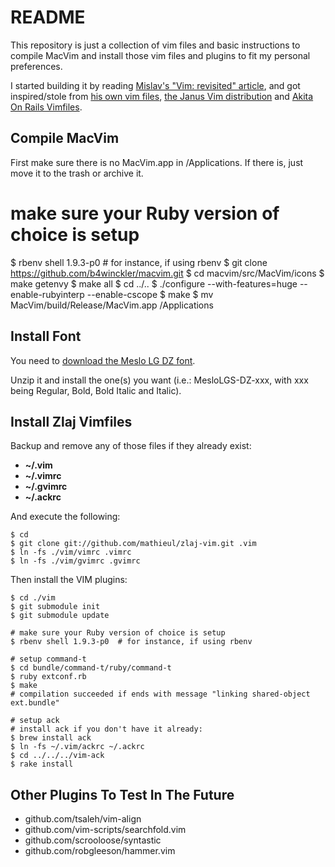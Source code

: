 # README #

This repository is just a collection of vim files and basic instructions
to compile MacVim and install those vim files and plugins to fit my
personal preferences.

I started building it by reading [Mislav's "Vim: revisited" article](http://mislav.uniqpath.com/2011/12/vim-revisited/),
and got inspired/stole from [his own vim files](https://github.com/mislav/vimfiles),
[the Janus Vim distribution](https://github.com/carlhuda/janus) and
[Akita On Rails Vimfiles](https://github.com/akitaonrails/vimfiles).

## Compile MacVim ##

First make sure there is no MacVim.app in /Applications. If there is,
just move it to the trash or archive it.

  # make sure your Ruby version of choice is setup
  $ rbenv shell 1.9.3-p0  # for instance, if using rbenv
    $ git clone https://github.com/b4winckler/macvim.git
    $ cd macvim/src/MacVim/icons
    $ make getenvy
    $ make all
    $ cd ../..
    $ ./configure --with-features=huge --enable-rubyinterp --enable-cscope
    $ make
    $ mv MacVim/build/Release/MacVim.app /Applications

## Install Font ##

You need to [download the Meslo LG DZ font](https://github.com/andreberg/Meslo-Font/downloads).

Unzip it and install the one(s) you want (i.e.: MesloLGS-DZ-xxx, with xxx being Regular, Bold,
Bold Italic and Italic).

## Install Zlaj Vimfiles ##

Backup and remove any of those files if they already exist:

  * **~/.vim**
  * **~/.vimrc**
  * **~/.gvimrc**
  * **~/.ackrc**

And execute the following:

    $ cd
    $ git clone git://github.com/mathieul/zlaj-vim.git .vim
    $ ln -fs ./vim/vimrc .vimrc
    $ ln -fs ./vim/gvimrc .gvimrc

Then install the VIM plugins:

    $ cd ./vim
    $ git submodule init
    $ git submodule update

    # make sure your Ruby version of choice is setup
    $ rbenv shell 1.9.3-p0  # for instance, if using rbenv

    # setup command-t
    $ cd bundle/command-t/ruby/command-t
    $ ruby extconf.rb
    $ make
    # compilation succeeded if ends with message "linking shared-object ext.bundle"

    # setup ack
    # install ack if you don't have it already:
    $ brew install ack
    $ ln -fs ~/.vim/ackrc ~/.ackrc
    $ cd ../../../vim-ack
    $ rake install

## Other Plugins To Test In The Future ##

  * github.com/tsaleh/vim-align
  * github.com/vim-scripts/searchfold.vim
  * github.com/scrooloose/syntastic
  * github.com/robgleeson/hammer.vim
